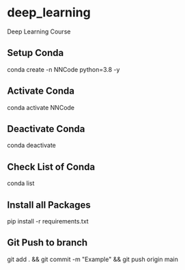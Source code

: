 # deep_learning
Deep Learning Course


## Setup Conda
conda create -n NNCode python=3.8 -y

## Activate Conda
conda activate NNCode

## Deactivate Conda
conda deactivate

## Check List of Conda
conda list

## Install all Packages
pip install -r requirements.txt

## Git Push to branch
git add . && git commit -m "Example" && git push origin main